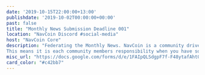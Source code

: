 ```yaml
---
date: '2019-10-15T22:00:00+13:00'
publishdate: '2019-10-02T00:00:00+00:00'
past: false
title: "Monthly News Submission Deadline 001"
location: "NavCoin Discord #social-media"
host: "NavCoin Core"
description: "Federating the Monthly News. NavCoin is a community driven project, it makes some sense to make the monthly newsletter a federated publication based on user submissions.
This means it is each community members responsibility when you have some news to share about progress in your NavCoin project, an exchange listing you’ve helped secure, the community fund / payment proposal you’ve submitted, the youtube video you’ve made, the article you’ve written or anything you’ve contributed to the NavCoin project, you would submit a brief write up here which will then appear in the next monthly newsletter. The deadline for submissions is the third Tuesday of every month with the newsletter being published on the third Wednesday of every month and syndicated through all of our social channels, mailing lists and websites."
misc_url: "https://docs.google.com/forms/d/e/1FAIpQLSdgpF7f-F48ytafAhtOxr989YLNsBGaG7AW2h-obbfnSwjPZA/viewform"
card_color: "#c42bb7"
---
```

